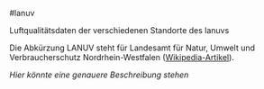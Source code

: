 #lanuv

Luftqualitätsdaten der verschiedenen Standorte des lanuvs

Die Abkürzung LANUV steht für Landesamt für Natur, Umwelt und Verbraucherschutz Nordrhein-Westfalen ([Wikipedia-Artikel](https://de.wikipedia.org/wiki/Landesamt_für_Natur,_Umwelt_und_Verbraucherschutz_Nordrhein-Westfalen)).

_Hier könnte eine genauere Beschreibung stehen_
